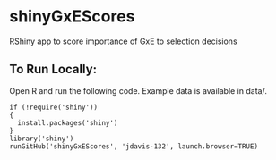 # shinyGxEScores
RShiny app to score importance of GxE to selection decisions

## To Run Locally: 
Open R and run the following code. Example data is available in data/.
```
if (!require('shiny'))
{
  install.packages('shiny')
}
library('shiny')
runGitHub('shinyGxEScores', 'jdavis-132', launch.browser=TRUE)
```
